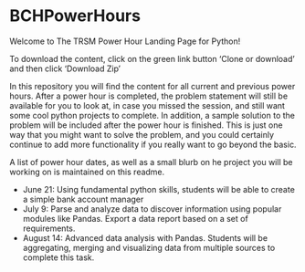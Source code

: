 # BCHPowerHours

Welcome to The TRSM Power Hour Landing Page for Python!

To download the content, click on the green link button ‘Clone or download’ and then click ‘Download Zip’

In this repository you will find the content for all current and previous power hours. After a power hour is completed, the problem statement will still be available for you to look at, in case you missed the session, and still want some cool python projects to complete. In addition, a sample solution to the problem will be included after the power hour is finished. This is just one way that you might want to solve the problem, and you could certainly continue to add more functionality if you really want to go beyond the basic.

A list of power hour dates, as well as a small blurb on he project you will be working on is maintained on this readme.

* June 21: Using fundamental python skills, students will be able to create a simple bank account manager
* July 9: Parse and analyze data to discover information using popular modules like Pandas. Export a data report based on a set of requirements.
* August 14: Advanced data analysis with Pandas. Students will be aggregating, merging and visualizing data from multiple sources to complete this task.
